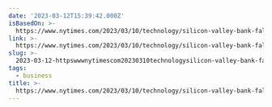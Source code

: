 ```yaml
---
date: '2023-03-12T15:39:42.000Z'
isBasedOn: >-
  https://www.nytimes.com/2023/03/10/technology/silicon-valley-bank-fallout.html?partner=IFTTT
link: >-
  https://www.nytimes.com/2023/03/10/technology/silicon-valley-bank-fallout.html?partner=IFTTT
slug: >-
  2023-03-12-httpswwwnytimescom20230310technologysilicon-valley-bank-fallouthtmlpartnerifttt
tags:
  - business
title: >-
  https://www.nytimes.com/2023/03/10/technology/silicon-valley-bank-fallout.html?partner=IFTTT
---
```


